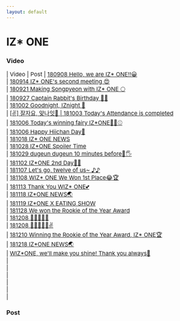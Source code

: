 ```yaml
---
layout: default
---
```

<h1>IZ* ONE</h1>

<h3>Video</h3>
<div style="font-size:15px">
  | Video                                                                                                                               | Post
  | <a target="_blank" href="https://www.vlive.tv/video/88099">180908 Hello, we are IZ* ONE!!😀</a><br>
  | <a target="_blank" href="https://www.vlive.tv/video/89022">180914 IZ* ONE's second meeting 😍</a><br>
  | <a target="_blank" href="https://www.vlive.tv/video/90003">180921 Making Songpyeon with IZ* ONE 🌕</a><br>
  | <a target="_blank" href="https://www.vlive.tv/video/90638">180927 Captain Rabbit's Birthday 🐰🎂</a><br>
  | <a target="_blank" href="https://www.vlive.tv/video/92085">181002 Goodnight, IZnight 🌙</a><br>                                     |  <a target="_blank" href="https://channels.vlive.tv/C1B7AF/celeb/0.8495269?boardId=1977">[✌️] 잘자요, 앚나잇🌙
  | <a target="_blank" href="https://www.vlive.tv/video/92128">181003 Today's Attendance is completed</a><br>
  | <a target="_blank" href="https://www.vlive.tv/video/92604">181006 Today's winning fairy IZ*ONE🧚‍♀️⚾️</a><br>
  | <a target="_blank" href="https://www.vlive.tv/video/92635">181006 Happy Hiichan Day🍓</a><br>
  | <a target="_blank" href="https://www.vlive.tv/video/94535">181018 IZ* ONE NEWS</a><br>
  | <a target="_blank" href="https://www.vlive.tv/video/95977">181028 IZ*ONE Spoiler Time</a><br>
  | <a target="_blank" href="https://www.vlive.tv/video/96158">181029 dugeun dugeun 10 minutes before🙈🖐	</a><br>
  | <a target="_blank" href="https://www.vlive.tv/video/97083">181102 IZ*ONE 2nd Day🙈🙉	</a><br>
  | <a target="_blank" href="https://www.vlive.tv/video/97842">181107 Let's go, twelve of us~ ♪♪	</a><br>
  | <a target="_blank" href="https://www.vlive.tv/video/98031">181108 WIZ* ONE We Won 1st Place😂🏆	</a><br>
  | <a target="_blank" href="https://www.vlive.tv/video/98909">181113 Thank You WIZ* ONE💕</a><br>
  | <a target="_blank" href="https://www.vlive.tv/video/99713">181118 IZ*ONE NEWS🌏	</a><br>
  | <a target="_blank" href="https://www.vlive.tv/video/99363">181119 IZ*ONE X EATING SHOW</a><br>
  | <a target="_blank" href="https://www.vlive.tv/video/101447">181128 We won the Rookie of the Year Award</a><br>
  | <a target="_blank" href="https://www.vlive.tv/video/103136">181208 🧀🌭🍠🐡🍊</a><br>
  | <a target="_blank" href="https://www.vlive.tv/video/103138">181208 🧀🌭🍠🐡🍊✌</a><br>
  | <a target="_blank" href="https://www.vlive.tv/video/103421">181210 Winning the Rookie of the Year Award, IZ* ONE🏆</a><br>
  | <a target="_blank" href="https://www.vlive.tv/video/104790">181218 IZ*ONE NEWS🌏</a><br>
  | <a target="_blank" href="https://channels.vlive.tv/C1B7AF/celeb/1.9653941">WIZ*ONE, we'll make you shine! Thank you always💖</a><br>
  | <a target="_blank" href=""></a><br>
  | <a target="_blank" href=""></a><br>
  | <a target="_blank" href=""></a><br>
  | <a target="_blank" href=""></a><br>
  | <a target="_blank" href=""></a><br>
  | <a target="_blank" href=""></a><br>
</div>

<h3>Post</h3>

